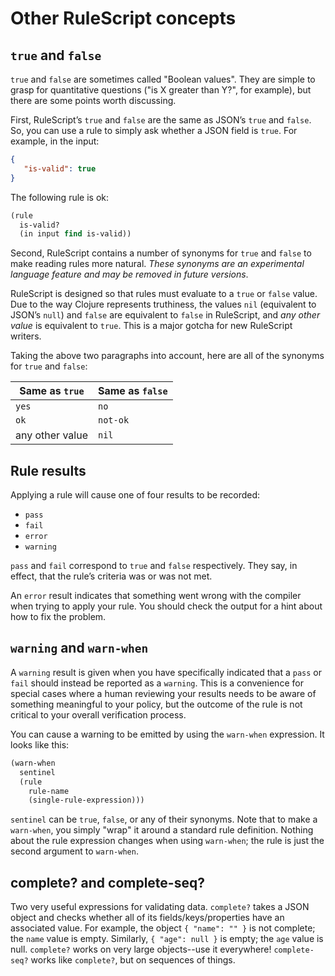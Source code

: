 # Other RuleScript concepts

## `true` and `false`

`true` and `false` are sometimes called "Boolean values". They are simple to grasp for quantitative questions ("is X greater than Y?", for example), but there are some points worth discussing.

First, RuleScript’s `true` and `false` are the same as JSON’s `true` and `false`. So, you can use a rule to simply ask whether a JSON field is `true`. For example, in the input:

```json
{
   "is-valid": true
}
```

The following rule is ok:

```clojure
(rule
  is-valid?
  (in input find is-valid))
```

Second, RuleScript contains a number of synonyms for `true` and `false` to make reading rules more natural. *These synonyms are an experimental language feature and may be removed in future versions*.

RuleScript is designed so that rules must evaluate to a `true` or `false` value. Due to the way Clojure represents truthiness, the values `nil` (equivalent to JSON’s `null`) and `false` are equivalent to `false` in RuleScript, and *any other value* is equivalent to `true`. This is a major gotcha for new RuleScript writers.

Taking the above two paragraphs into account, here are all of the synonyms for `true` and `false`:

| Same as `true` | 	Same as `false` |
| ---- | ---- |
| `yes` | `no`|
| `ok` | `not-ok` |
| any other value 	| `nil`|


## Rule results

Applying a rule will cause one of four results to be recorded:

- `pass`
- `fail`
- `error`
- `warning`

`pass` and `fail` correspond to `true` and `false` respectively. They say, in effect, that the rule’s criteria was or was not met.

An `error` result indicates that something went wrong with the compiler when trying to apply your rule. You should check the output for a hint about how to fix the problem.


## `warning` and `warn-when`

A `warning` result is given when you have specifically indicated that a `pass` or `fail` should instead be reported as a `warning`. This is a convenience for special cases where a human reviewing your results needs to be aware of something meaningful to your policy, but the outcome of the rule is not critical to your overall verification process.

You can cause a warning to be emitted by using the `warn-when` expression. It looks like this:

```clojure
(warn-when
  sentinel
  (rule
    rule-name
    (single-rule-expression)))
```

`sentinel` can be `true`, `false`, or any of their synonyms. Note that to make a `warn-when`, you simply "wrap" it around a standard rule definition. Nothing about the rule expression changes when using `warn-when`; the rule is just the second argument to `warn-when`.


## complete? and complete-seq?

Two very useful expressions for validating data. `complete?` takes a JSON object and checks whether all of its fields/keys/properties have an associated value. For example, the object `{ "name": "" }` is not complete; the `name` value is empty. Similarly, `{ "age": null }` is empty; the `age` value is null. `complete?` works on very large objects--use it everywhere! `complete-seq?` works like `complete?`, but on sequences of things.


